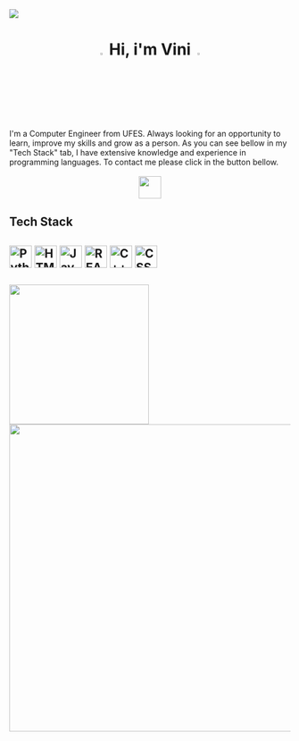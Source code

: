<img src="https://s5.gifyu.com/images/SRon1.gif">
<h1 align= center> <img width="3%" src="https://www.cimctrailer.net/img/yy02.gif"> Hi, i'm Vini <img width="3%" src="https://www.cimctrailer.net/img/yy02.gif"> </h1>
I'm a Computer Engineer from UFES. Always looking for an opportunity to learn, improve my skills and grow as a person. As you can see bellow in my "Tech Stack" tab, I have extensive knowledge and experience in programming languages. To contact me please click in the button bellow.
<br />
<br />

<div align = center>
	<a href="https://www.linkedin.com/in/vin%C3%ADcius-rodrigues-de-cerqueira-5741bb236/" title="CONTACT" target="_blank">
		<img height="40em" src="https://www.edigitalagency.com.au/wp-content/uploads/new-linkedin-logo-white-black-png.png" target="_blank"></a>
</div>


<div>
<h2> Tech Stack <h2/>
<a href="https://www.python.org/">
<img title="Python" height="40em" src="https://cdn4.iconfinder.com/data/icons/scripting-and-programming-languages/512/Python_logo-512.png"/></a>
<a href="https://www.ericom.com/glossary/what-is-html5/">
<img title="HTML5" height="40em" src="https://www.shareicon.net/data/2016/06/05/776003_logo_512x512.png"/></a>
<a href="https://developer.mozilla.org/pt-BR/docs/Web/JavaScript">
<img title="JavaScript" height="40em" src="https://seeklogo.com/images/J/javascript-logo-851B872133-seeklogo.com.png"/></a>
<a href="https://react.dev/">
<img title="REACT" height="40em" src="https://static-00.iconduck.com/assets.00/react-icon-2048x1822-iy7h2x8y.png"/></a>
<a href="https://www.w3schools.com/cpp/cpp_intro.asp">
<img title="C++" height="40em" src="https://www.svgrepo.com/show/305912/cplusplus.svg"/></a>
<a href="https://www.w3schools.com/css/">
<img title="CSS" height="40em" src="https://cdn-icons-png.flaticon.com/512/82/82127.png"/></a>
<br />
<br />
	<a href="https://github.com/rodriguesecerqueira">
	<img width="250em" src="https://github-readme-stats.vercel.app/api/top-langs/?username=rodriguesecerqueira&theme=github_dark_dimmed"/>
	<img width="550em" src="https://github-readme-stats.vercel.app/api?username=rodriguesecerqueira&theme=github_dark_dimmed"/>
</div>	

<!--	

	<br />
	<br />
	<a href="https://github.com/rodriguesecerqueira">
	<img width="250em" src="https://github-readme-stats.vercel.app/api/top-langs/?username=rodriguesecerqueira&theme=blue-green"/>
	<img width="550em" src="https://github-readme-stats.vercel.app/api?username=rodriguesecerqueira&theme=blue-green"/>

<h2 align = center> Contact </h2>

<div align = center>
	<a href="https://discord.gg/E6hT4kYVuJ" target="_blank">
		<img src="https://img.shields.io/badge/Discord-5865F2?style=for-the-badge&logo=discord&logoColor=white" target="_blank"></a>
	<a href = "mailto:vinirodce@gmail.com">
		<img src="https://img.shields.io/badge/Gmail-D14836?style=for-the-badge&logo=gmail&logoColor=white" target="_blank"></a>
	<a href="linkedin.com/in/vinícius-rodrigues-de-cerqueira-5741bb236/" target="_blank">
		<img src="https://img.shields.io/badge/-LinkedIn-%230077B5?style=for-the-badge&logo=linkedin&logoColor=white" target="_blank"></a>
</div>


	<a href="https://discord.gg/E6hT4kYVuJ" target="_blank">
		<img src="https://img.shields.io/badge/Discord-5865F2?style=for-the-badge&logo=discord&logoColor=white" target="_blank"></a>
	<a href = "mailto:vinirodce@gmail.com">
		<img src="https://img.shields.io/badge/Gmail-D14836?style=for-the-badge&logo=gmail&logoColor=white" target="_blank"></a>
	<a href = "https://open.spotify.com/user/21oz4sgmrzmc7zepk52zhizla?si=5aa7a04bb69249e0">
		<img src="https://img.shields.io/badge/Spotify-1ED760?&style=for-the-badge&logo=spotify&logoColor=white" target="_blank"></a>
	<a href="https://www.youtube.com/channel/UCJ5gWo0kiiRjv4gMrnN2pNw" target="_blank">
		<img src="https://img.shields.io/badge/YouTube-FF0000?style=for-the-badge&logo=youtube&logoColor=white" target="_blank"></a>
	<a href="https://picpay.me/vinicius_rc/20.0" target="_blank">
		<img src="https://img.shields.io/badge/picpay-21C25E?style=for-the-badge&logo=picpay&logoColor=white" target="_blank"></a>
	<a href="https://steamcommunity.com/id/leprosinho/" target="_blank">
		<img src="https://img.shields.io/badge/Steam-000000?style=for-the-badge&logo=steam&logoColor=white" target="_blank"></a>	
	<a href="https://www.instagram.com/viniciusxrc/" target="_blank">
		<img src="https://img.shields.io/badge/-Instagram-%23E4405F?style=for-the-badge&logo=instagram&logoColor=white" target="_blank"></a>


https://clipart-library.com/img/918274.jpg
https://static.vecteezy.com/system/resources/previews/000/694/587/non_2x/elegant-technology-banner-background-vector.jpg
> **NAME**:  Vinícius R. 

> **MADE IN**:   Brazil

> **LANGUAGES**:   English,   Brazillian-PT (native),   Spanish,   French (Newbie);

!!!Carrinho que gira!!!
<div align= center>
	<a align = center href="https://static.arcadespot.com/retroemulator.php?system=snes&game=2016/08/top-gear.smc" target="_blank"><img width="65%" src="https://i.pinimg.com/originals/a8/87/1c/a8871c47cd30e3f6f442f17d2a6dfd48.gif"></a>
</div>

https://i.ibb.co/PwjnRmk/Generic-Cybersecurity-Banner.jpg -- BANNER
https://images.squarespace-cdn.com/content/v1/5a620ffecf81e065ed640251/1518039522008-2KZE88T77U6C370THQEV/hexagons.png?format=2500w


https://github.com/anuraghazra/github-readme-stats/tree/master/themes
-->

